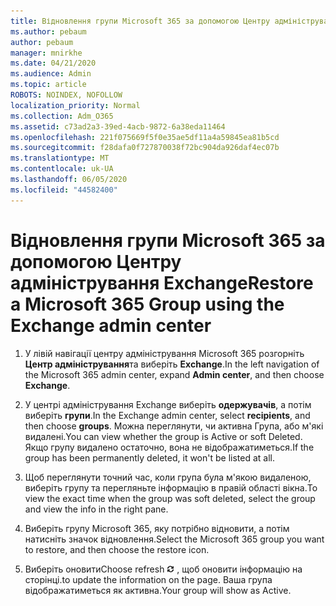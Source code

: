 ```yaml
---
title: Відновлення групи Microsoft 365 за допомогою Центру адміністрування Exchange
ms.author: pebaum
author: pebaum
manager: mnirkhe
ms.date: 04/21/2020
ms.audience: Admin
ms.topic: article
ROBOTS: NOINDEX, NOFOLLOW
localization_priority: Normal
ms.collection: Adm_O365
ms.assetid: c73ad2a3-39ed-4acb-9872-6a38eda11464
ms.openlocfilehash: 221f075669f5f0e35ae5df11a4a59845ea81b5cd
ms.sourcegitcommit: f28dafa0f727870038f72bc904da926daf4ec07b
ms.translationtype: MT
ms.contentlocale: uk-UA
ms.lasthandoff: 06/05/2020
ms.locfileid: "44582400"
---
```

# <a name="restore-a-microsoft-365-group-using-the-exchange-admin-center"></a><span data-ttu-id="ad4d0-102">Відновлення групи Microsoft 365 за допомогою Центру адміністрування Exchange</span><span class="sxs-lookup"><span data-stu-id="ad4d0-102">Restore a Microsoft 365 Group using the Exchange admin center</span></span>

1. <span data-ttu-id="ad4d0-103">У лівій навігації центру адміністрування Microsoft 365 розгорніть **Центр адміністрування**та виберіть **Exchange**.</span><span class="sxs-lookup"><span data-stu-id="ad4d0-103">In the left navigation of the Microsoft 365 admin center, expand **Admin center**, and then choose **Exchange**.</span></span>
    
2. <span data-ttu-id="ad4d0-104">У центрі адміністрування Exchange виберіть **одержувачів**, а потім виберіть **групи**.</span><span class="sxs-lookup"><span data-stu-id="ad4d0-104">In the Exchange admin center, select **recipients**, and then choose **groups**.</span></span> <span data-ttu-id="ad4d0-105">Можна переглянути, чи активна Група, або м'які видалені.</span><span class="sxs-lookup"><span data-stu-id="ad4d0-105">You can view whether the group is Active or soft Deleted.</span></span> <span data-ttu-id="ad4d0-106">Якщо групу видалено остаточно, вона не відображатиметься.</span><span class="sxs-lookup"><span data-stu-id="ad4d0-106">If the group has been permanently deleted, it won't be listed at all.</span></span>
    
3. <span data-ttu-id="ad4d0-107">Щоб переглянути точний час, коли група була м'якою видаленою, виберіть групу та перегляньте інформацію в правій області вікна.</span><span class="sxs-lookup"><span data-stu-id="ad4d0-107">To view the exact time when the group was soft deleted, select the group and view the info in the right pane.</span></span>
    
4. <span data-ttu-id="ad4d0-108">Виберіть групу Microsoft 365, яку потрібно відновити, а потім натисніть значок відновлення.</span><span class="sxs-lookup"><span data-stu-id="ad4d0-108">Select the Microsoft 365 group you want to restore, and then choose the restore icon.</span></span>
    
5. <span data-ttu-id="ad4d0-109">Виберіть оновити</span><span class="sxs-lookup"><span data-stu-id="ad4d0-109">Choose refresh</span></span> ![Піктограма оновлення](media/6464df90-2a91-4c1f-92a6-9a38c7696ac3.gif) <span data-ttu-id="ad4d0-111">, щоб оновити інформацію на сторінці.</span><span class="sxs-lookup"><span data-stu-id="ad4d0-111">to update the information on the page.</span></span> <span data-ttu-id="ad4d0-112">Ваша група відображатиметься як активна.</span><span class="sxs-lookup"><span data-stu-id="ad4d0-112">Your group will show as Active.</span></span> 
    

